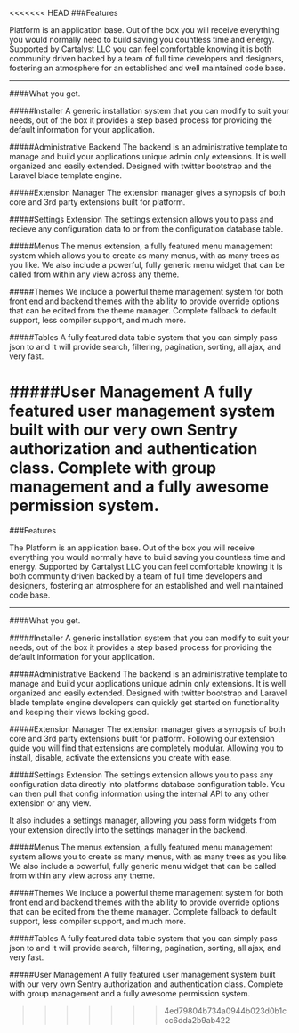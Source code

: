 <<<<<<< HEAD
###Features

Platform is an application base. Out of the box you will receive everything you would normally need to build saving you countless time and energy. Supported by Cartalyst LLC you can feel comfortable knowing it is both community driven backed by a team of full time developers and designers, fostering an atmosphere for an established and well maintained code base.

----------


####What you get.

#####Installer
A generic installation system that you can modify to suit your needs, out of the box it provides a step based process for providing the default information for your application.

#####Administrative Backend
The backend is an administrative template to manage and build your applications unique admin only extensions. It is well organized and easily extended. Designed with twitter bootstrap and the Laravel blade template engine.

#####Extension Manager
The extension manager gives a synopsis of both core and 3rd party extensions built for platform.

#####Settings Extension
The settings extension allows you to pass and recieve any configuration data to or from the configuration database table.

#####Menus
The menus extension, a fully featured menu management system which allows you to create as many menus, with as many trees as you like. We also include a powerful, fully generic menu widget that can be called from within any view across any theme.

#####Themes
We include a powerful theme management system for both front end and backend themes with the ability to provide override options that can be edited from the theme manager. Complete fallback to default support, less compiler support, and much more.

#####Tables
A fully featured data table system that you can simply pass json to and it will provide search, filtering, pagination, sorting, all ajax, and very fast.

#####User Management
A fully featured user management system built with our very own Sentry authorization and authentication class. Complete with group management and a fully awesome permission system.
=======
###Features

The Platform is an application base. Out of the box you will receive everything you would normally have to build saving you countless time and energy. Supported by Cartalyst LLC you can feel comfortable knowing it is both community driven backed by a team of full time developers and designers, fostering an atmosphere for an established and well maintained code base.

----------


####What you get.

#####Installer
A generic installation system that you can modify to suit your needs, out of the box it provides a step based process for providing the default information for your application.

#####Administrative Backend
The backend is an administrative template to manage and build your applications unique admin only extensions. It is well organized and easily extended. Designed with twitter bootstrap and Laravel blade template engine developers can quickly get started on functionality and keeping their views looking good.

#####Extension Manager
The extension manager gives a synopsis of both core and 3rd party extensions built for platform. Following our extension guide you will find that extensions are completely modular. Allowing you to install, disable, activate the extensions you create with ease.

#####Settings Extension
The settings extension allows you to pass any configuration data directly into platforms database configuration table. You can then pull that config information using the internal API to any other extension or any view.

It also includes a settings manager, allowing you pass form widgets from your extension directly into the settings manager in the backend.

#####Menus
The menus extension, a fully featured menu management system allows you to create as many menus, with as many trees as you like. We also include a powerful, fully generic menu widget that can be called from within any view across any theme.

#####Themes
We include a powerful theme management system for both front end and backend themes with the ability to provide override options that can be edited from the theme manager. Complete fallback to default support, less compiler support, and much more.

#####Tables
A fully featured data table system that you can simply pass json to and it will provide search, filtering, pagination, sorting, all ajax, and very fast.

#####User Management
A fully featured user management system built with our very own Sentry authorization and authentication class. Complete with group management and a fully awesome permission system.
>>>>>>> 4ed79804b734a0944b023d0b1ccc6dda2b9ab422
